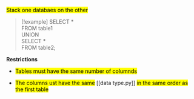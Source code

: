 <mark class="hltr-pomarancza">Stack one databaes on the other</mark>

>[!example]
>SELECT *  
FROM table1  
UNION  
SELECT *  
FROM table2;

**Restrictions** 

- <mark class="hltr-reds">Tables must have the same number of columnds</mark>

- <mark class="hltr-reds">The columns ust have the same</mark> [[data type.py]] <mark class="hltr-reds"> in the same order as the first table</mark>